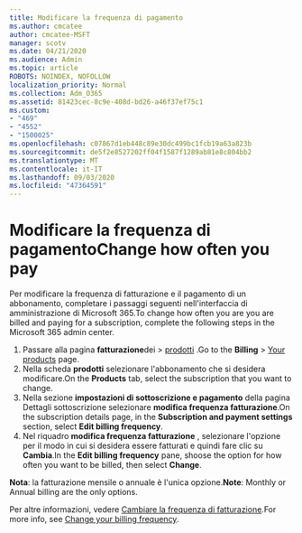 ```yaml
---
title: Modificare la frequenza di pagamento
ms.author: cmcatee
author: cmcatee-MSFT
manager: scotv
ms.date: 04/21/2020
ms.audience: Admin
ms.topic: article
ROBOTS: NOINDEX, NOFOLLOW
localization_priority: Normal
ms.collection: Adm_O365
ms.assetid: 81423cec-8c9e-408d-bd26-a46f37ef75c1
ms.custom:
- "469"
- "4552"
- "1500025"
ms.openlocfilehash: c07867d1eb448c89e30dc499bc1fcb19a63a823b
ms.sourcegitcommit: de5f2e8527202ff04f1587f1289ab81e8c804bb2
ms.translationtype: MT
ms.contentlocale: it-IT
ms.lasthandoff: 09/03/2020
ms.locfileid: "47364591"
---
```

# <a name="change-how-often-you-pay"></a><span data-ttu-id="b6fa3-102">Modificare la frequenza di pagamento</span><span class="sxs-lookup"><span data-stu-id="b6fa3-102">Change how often you pay</span></span>

<span data-ttu-id="b6fa3-103">Per modificare la frequenza di fatturazione e il pagamento di un abbonamento, completare i passaggi seguenti nell'interfaccia di amministrazione di Microsoft 365.</span><span class="sxs-lookup"><span data-stu-id="b6fa3-103">To change how often you are you are billed and paying for a subscription, complete the following steps in the Microsoft 365 admin center.</span></span>

1. <span data-ttu-id="b6fa3-104">Passare alla pagina **fatturazione**dei  >  [prodotti](https://go.microsoft.com/fwlink/p/?linkid=842054) .</span><span class="sxs-lookup"><span data-stu-id="b6fa3-104">Go to the **Billing** > [Your products](https://go.microsoft.com/fwlink/p/?linkid=842054) page.</span></span>
2. <span data-ttu-id="b6fa3-105">Nella scheda **prodotti** selezionare l'abbonamento che si desidera modificare.</span><span class="sxs-lookup"><span data-stu-id="b6fa3-105">On the **Products** tab, select the subscription that you want to change.</span></span> 
3. <span data-ttu-id="b6fa3-106">Nella sezione **impostazioni di sottoscrizione e pagamento** della pagina Dettagli sottoscrizione selezionare **modifica frequenza fatturazione**.</span><span class="sxs-lookup"><span data-stu-id="b6fa3-106">On the subscription details page, in the **Subscription and payment settings** section, select **Edit billing frequency**.</span></span>
4. <span data-ttu-id="b6fa3-107">Nel riquadro **modifica frequenza fatturazione** , selezionare l'opzione per il modo in cui si desidera essere fatturati e quindi fare clic su **Cambia**.</span><span class="sxs-lookup"><span data-stu-id="b6fa3-107">In the **Edit billing frequency** pane, shoose the option for how often you want to be billed, then select **Change**.</span></span>

<span data-ttu-id="b6fa3-108">**Nota**: la fatturazione mensile o annuale è l'unica opzione.</span><span class="sxs-lookup"><span data-stu-id="b6fa3-108">**Note**: Monthly or Annual billing are the only options.</span></span>

<span data-ttu-id="b6fa3-109">Per altre informazioni, vedere [Cambiare la frequenza di fatturazione](https://docs.microsoft.com/microsoft-365/commerce/billing-and-payments/change-payment-frequency).</span><span class="sxs-lookup"><span data-stu-id="b6fa3-109">For more info, see [Change your billing frequency](https://docs.microsoft.com/microsoft-365/commerce/billing-and-payments/change-payment-frequency).</span></span>
